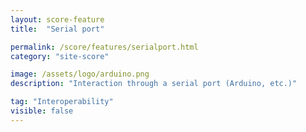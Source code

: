 ```yaml
---
layout: score-feature
title:  "Serial port"

permalink: /score/features/serialport.html
category: "site-score"

image: /assets/logo/arduino.png
description: "Interaction through a serial port (Arduino, etc.)"

tag: "Interoperability"
visible: false
---
```

